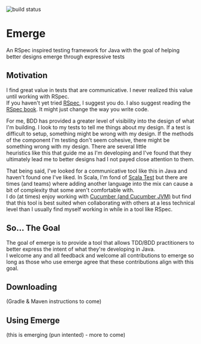 ![build status](https://travis-ci.org/xDD-CLE/Emerge.svg?branch=master)
# Emerge
An RSpec inspired testing framework for Java with the goal of helping better designs emerge through expressive tests

## Motivation
I find great value in tests that are communicative. I never realized this value until working with RSpec.  
If you haven't yet tried [RSpec](http://rspec.info/), I suggest you do. I also suggest reading the [RSpec book](https://pragprog.com/book/achbd/the-rspec-book). It might just change the way you write code.  

For me, BDD has provided a greater level of visibility into the design of what I'm building. I look to my tests to tell me things about my design. If a test is difficult to setup, something might be wrong with my design. If the methods of the component I'm testing don't seem cohesive, there might be something wrong with my design. There are several little  
heuristics like this that guide me as I'm developing and I've found that they ultimately lead me to better designs had I not payed close attention to them.  

That being said, I've looked for a communicative tool like this in Java and haven't found one I've liked. In Scala, I'm fond of [Scala Test](http://www.scalatest.org/) but there are times (and teams) where adding another language into the mix can cause a bit of complexity that some aren't comfortable with.  
I do (at times) enjoy working with [Cucumber (and Cucumber JVM)](https://cucumber.io/) but find that this tool is best suited when collaborating with others at a less technical level than I usually find myself working in while in a tool like RSpec.

## So... The Goal
The goal of emerge is to provide a tool that allows TDD/BDD practitioners to better express the intent of what they're developing in Java.  
I welcome any and all feedback and welcome all contributions to emerge so long as those who use emerge agree that these contributions align with this goal. 

## Downloading
(Gradle & Maven instructions to come)

## Using Emerge
(this is emerging (pun intented) - more to come)



